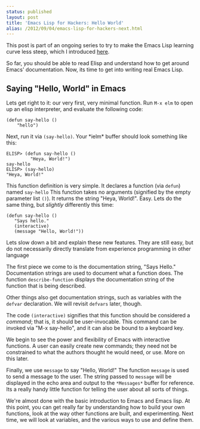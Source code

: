 ```yaml
---
status: published
layout: post
title: 'Emacs Lisp for Hackers: Hello World'
alias: /2012/09/04/emacs-lisp-for-hackers-next.html
---
```


This post is part of an ongoing series to try to make the Emacs Lisp
learning curve less steep, which I introduced [here][elisp introduction].


So far, you should be able to read Elisp and understand how to get
around Emacs' documentation. Now, its time to get into writing real
Emacs Lisp. 


## Saying "Hello, World" in Emacs ##

Lets get right to it: our very first, very minimal function. Run `M-x
elm` to open up an 
elisp interpreter, and evaluate the following code: 

    (defun say-hello ()
        "hello")

Next, run it via `(say-hello)`. Your \*ielm\* buffer should look
something like this:


    ELISP> (defun say-hello ()
             "Heya, World!")
    say-hello
    ELISP> (say-hello)
    "Heya, World!"


This function definition is very simple. 
It declares a function (via `defun`) named
`say-hello`
This function takes no arguments (signified by the empty parameter
list `()`). 
It returns the string "Heya, World!". Easy. 
Lets do the same thing, but *slightly* differently this time: 

    (defun say-hello ()
       "Says hello."
       (interactive)
       (message "Hello, World!"))

Lets slow down a bit and explain these new features. They are still
easy, but do not necessarily directly translate from experience
programming in other language

The first piece we come to is the documentation string, "Says Hello."
Documentation strings are used to document what a function does. The
function `describe-function` displays the documentation string of the
function that is being described.

Other things also get documentation strings, such as variables with
the `defvar` declaration. We will revisit `defvars` later, though. 

The code `(interactive)` signifies that this function should be
considered a *command*; that is, it should be user-invocable. This
command can be invoked via "M-x say-hello", and it can also be bound
to a keyboard key.

We begin to see the power and flexibility of Emacs with interactive
functions. A user can easily create new commands; they need not be
constrained to what the authors thought he would need, or use. More on
this later. 

Finally, we use `message` to say "Hello, World!" The function
`message` is used to send a message to the user. The string passed
 to `message` will be displayed in the echo area and output to the
 `*Messages*` buffer for reference. Its a really handy little function
for telling the user about all sorts of things. 



We're almost done with the basic introduction to Emacs and Emacs
lisp. At this point, you can get really far by understanding how to
build your own functions, look at the way other functions are built,
and experimenting. Next time, we will look at variables, and the
various ways to use and define them. 




[elisp introduction]: /2012/08/28/the-little-emacs-lisp-book-for-hackers.html
